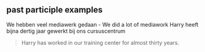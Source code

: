 ## past participle examples
We hebben veel mediawerk gedaan - We did a lot of mediawork
Harry heeft bijna dertig jaar gewerkt bij ons cursuscentrum
> Harry has worked in our training center for almost thirty years.
